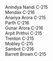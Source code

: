 Anindya Nandi C-215  
Mendax        C-216  
Ananya Arora  C-215   
Parth         C-216  
Gunar Arora   C-216  
Arpit Prithvi C-215  
Trenton       C-215   
Mobley        C-215   
Sambot        C-216  
Barrett Brown C-215  
